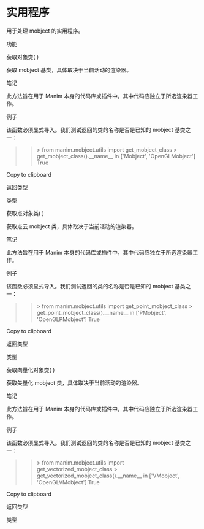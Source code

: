 # 实用程序

用于处理 mobject 的实用程序。

功能

获取对象类( )

获取 mobject 基类，具体取决于当前活动的渲染器。

笔记

此方法旨在用于 Manim 本身的代码库或插件中，其中代码应独立于所选渲染器工作。

例子

该函数必须显式导入。我们测试返回的类的名称是否是已知的 mobject 基类之一：

> > \> from manim.mobject.utils import get_mobject_class
> > \> get_mobject_class().\_\_name\_\_ in \['Mobject', 'OpenGLMobject'\]
> > True

Copy to clipboard

返回类型

类型

获取点对象类( )

获取点云 mobject 类，具体取决于当前活动的渲染器。

笔记

此方法旨在用于 Manim 本身的代码库或插件中，其中代码应独立于所选渲染器工作。

例子

该函数必须显式导入。我们测试返回的类的名称是否是已知的 mobject 基类之一：

> > \> from manim.mobject.utils import get_point_mobject_class
> > \> get_point_mobject_class().\_\_name\_\_ in \['PMobject', 'OpenGLPMobject'\]
> > True

Copy to clipboard

返回类型

类型

获取向量化对象类( )

获取矢量化 mobject 类，具体取决于当前活动的渲染器。

笔记

此方法旨在用于 Manim 本身的代码库或插件中，其中代码应独立于所选渲染器工作。

例子

该函数必须显式导入。我们测试返回的类的名称是否是已知的 mobject 基类之一：

> > \> from manim.mobject.utils import get_vectorized_mobject_class
> > \> get_vectorized_mobject_class().\_\_name\_\_ in \['VMobject', 'OpenGLVMobject'\]
> > True

Copy to clipboard

返回类型

类型

